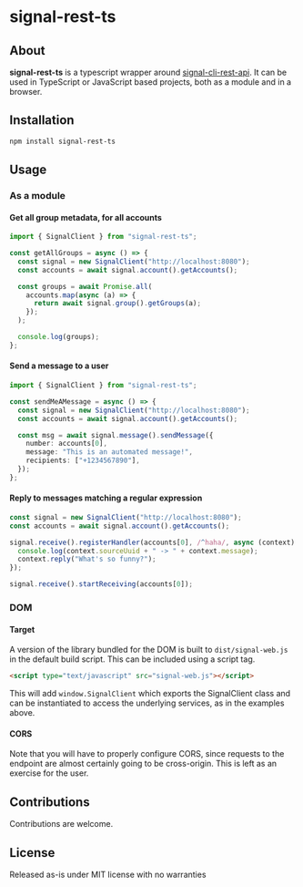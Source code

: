 # signal-rest-ts

## About

**signal-rest-ts** is a typescript wrapper around [signal-cli-rest-api](https://github.com/bbernhard/signal-cli-rest-api). It can be used in TypeScript or JavaScript based projects, both as a module and in a browser.

## Installation

```sh
npm install signal-rest-ts
```

## Usage

### As a module

#### Get all group metadata, for all accounts

```ts
import { SignalClient } from "signal-rest-ts";

const getAllGroups = async () => {
  const signal = new SignalClient("http://localhost:8080");
  const accounts = await signal.account().getAccounts();

  const groups = await Promise.all(
    accounts.map(async (a) => {
      return await signal.group().getGroups(a);
    });
  );

  console.log(groups);
};
```

#### Send a message to a user

```ts
import { SignalClient } from "signal-rest-ts";

const sendMeAMessage = async () => {
  const signal = new SignalClient("http://localhost:8080");
  const accounts = await signal.account().getAccounts();

  const msg = await signal.message().sendMessage({
    number: accounts[0],
    message: "This is an automated message!",
    recipients: ["+1234567890"],
  });
};
```

#### Reply to messages matching a regular expression

```typescript
const signal = new SignalClient("http://localhost:8080");
const accounts = await signal.account().getAccounts();

signal.receive().registerHandler(accounts[0], /^haha/, async (context) => {
  console.log(context.sourceUuid + " -> " + context.message);
  context.reply("What's so funny?");
});

signal.receive().startReceiving(accounts[0]);
```

### DOM

#### Target

A version of the library bundled for the DOM is built to `dist/signal-web.js` in the default build script. This can be included using a script tag.

```html
<script type="text/javascript" src="signal-web.js"></script>
```

This will add `window.SignalClient` which exports the SignalClient class and can be instantiated to access the underlying services, as in the examples above.

#### CORS

Note that you will have to properly configure CORS, since requests to the endpoint are almost certainly going to be cross-origin. This is left as an exercise for the user.

## Contributions

Contributions are welcome.

## License

Released as-is under MIT license with no warranties
